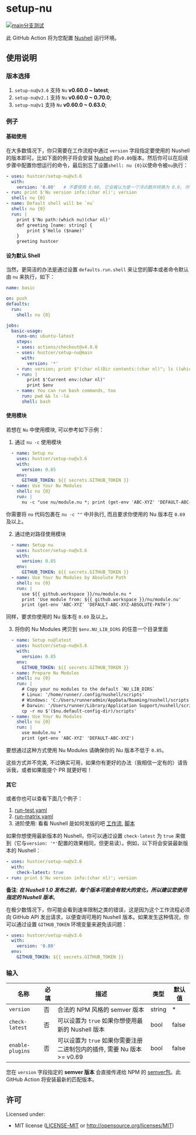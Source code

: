 # setup-nu

[![`main`分支测试](https://github.com/hustcer/setup-nu/actions/workflows/latest-matrix.yaml/badge.svg)](https://github.com/hustcer/setup-nu/actions/workflows/latest-matrix.yaml)

此 GitHub Action 将为您配置 [Nushell](https://github.com/nushell/nushell) 运行环境。

## 使用说明

### 版本选择

1. `setup-nu@v3.6` 支持 `Nu` **v0.60.0 ~ latest**;
2. `setup-nu@v2.1` 支持 `Nu` **v0.60.0 ~ 0.70.0**;
3. `setup-nu@v1` 支持 `Nu` **v0.60.0 ~ 0.63.0**;

### 例子

#### 基础使用

在大多数情况下，你只需要在工作流程中通过 `version` 字段指定要使用的 Nushell 的版本即可。比如下面的例子将会安装 [Nushell](https://github.com/nushell/nushell) 的`v0.80`版本。然后你可以在后续步骤中配置你想运行的命令，最后别忘了设置`shell: nu {0}`以使命令被`nu`执行：

```yaml
- uses: hustcer/setup-nu@v3.6
  with:
    version: '0.80'   # 不要使用 0.80, 它会被认为是一个浮点数并转换为 0.8, 你可以使用 v0.80/0.80.0 或者 '0.80'(加了引号变成字符串)
- run: print $'Nu version info:(char nl)'; version
  shell: nu {0}
- name: Default shell will be `nu`
  shell: nu {0}
  run: |
    print $'Nu path:(which nu)(char nl)'
    def greeting [name: string] {
        print $'Hello ($name)'
    }
    greeting hustcer
```

#### 设为默认 Shell

当然，更简洁的办法是通过设置 `defaults.run.shell` 来让您的脚本或者命令默认由 `nu` 来执行，如下：

```yaml
name: basic

on: push
defaults:
  run:
    shell: nu {0}

jobs:
  basic-usage:
    runs-on: ubuntu-latest
    steps:
    - uses: actions/checkout@v4.0.0
    - uses: hustcer/setup-nu@main
      with:
        version: '*'
    - run: version; print $"(char nl)Dir contents:(char nl)"; ls ((which nu).path.0 | path dirname)
    - run: |
        print $'Current env:(char nl)'
        print $env
    - name: You can run bash commands, too
      run: pwd && ls -la
      shell: bash
```

#### 使用模块

若想在 `Nu` 中使用模块, 可以参考如下示例：

1. 通过 `nu -c` 使用模块

```yaml
  - name: Setup nu
    uses: hustcer/setup-nu@v3.6
    with:
      version: 0.85
    env:
      GITHUB_TOKEN: ${{ secrets.GITHUB_TOKEN }}
  - name: Use Your Nu Modules
    shell: nu {0}
    run: |
      nu -c "use nu/module.nu *; print (get-env 'ABC-XYZ' 'DEFAULT-ABC-XYZ')"
```

你需要将 `nu` 代码包裹在 `nu -c ""` 中并执行, 而且要求你使用的 Nu 版本在 `0.69` 及以上。

2. 通过绝对路径使用模块

```yaml
  - name: Setup nu
    uses: hustcer/setup-nu@v3.6
    with:
      version: 0.85
    env:
      GITHUB_TOKEN: ${{ secrets.GITHUB_TOKEN }}
  - name: Use Your Nu Modules by Absolute Path
    shell: nu {0}
    run: |
      use ${{ github.workspace }}/nu/module.nu *
      print 'Use module from: ${{ github.workspace }}/nu/module.nu'
      print (get-env 'ABC-XYZ' 'DEFAULT-ABC-XYZ-ABSOLUTE-PATH')
```

同样，要求你使用的 Nu 版本在 `0.69` 及以上。

3. 将你的 Nu Modules 拷贝到 `$env.NU_LIB_DIRS` 的任意一个目录里面

```yaml
  - name: Setup nu@latest
    uses: hustcer/setup-nu@v3.6
    with:
      version: 0.85
    env:
      GITHUB_TOKEN: ${{ secrets.GITHUB_TOKEN }}
  - name: Prepare Nu Modules
    shell: nu {0}
    run: |
      # Copy your nu modules to the default `NU_LIB_DIRS`
      # Linux: '/home/runner/.config/nushell/scripts'
      # Windows: 'C:/Users/runneradmin/AppData/Roaming/nushell/scripts'
      # Darwin: '/Users/runner/Library/Application Support/nushell/scripts'
      cp -r nu $'($nu.default-config-dir)/scripts'
  - name: Use Your Nu Modules
    shell: nu {0}
    run: |
      use module.nu *
      print (get-env 'ABC-XYZ' 'DEFAULT-ABC-XYZ')
```

要想通过这种方式使用 Nu Modules 请确保你的 Nu 版本不低于 `0.85`。

这些方式并不完美, 不过确实可用，如果你有更好的办法（我相信一定有的）请告诉我，或者如果能提个 PR 就更好啦！

#### 其它

或者你也可以查看下面几个例子：

1. [run-test.yaml](https://github.com/hustcer/setup-nu/blob/main/.github/workflows/run-test.yaml)
2. [run-matrix.yaml](https://github.com/hustcer/setup-nu/blob/main/.github/workflows/latest-matrix.yaml)
3. 进阶使用: 看看 Nushell 是如何发版的吧 [工作流](https://github.com/nushell/nushell/blob/main/.github/workflows/release.yml), [脚本](https://github.com/nushell/nushell/blob/main/.github/workflows/release-pkg.nu)

如果你想使用最新版本的 Nushell，你可以通过设置 `check-latest` 为 `true` 来做到（它与`version: '*'`配置的效果相同，但更易读）。例如，以下将会安装最新版本的 Nushell：

```yaml
- uses: hustcer/setup-nu@v3.6
  with:
    check-latest: true
- run: print $'Nu version info:(char nl)'; version
```

**备注**: ***在 Nushell 1.0 发布之前，每个版本可能会有较大的变化，所以建议您使用指定的 Nushell 版本***。

在极少数情况下，你可能会看到速率限制之类的错误，这是因为这个工作流程必须向 GitHub API 发出请求，以便查询可用的 Nushell 版本。如果发生这种情况，你可以通过设置 `GITHUB_TOKEN` 环境变量来避免该问题：

```yaml
- uses: hustcer/setup-nu@v3.6
  with:
    version: '0.80'
  env:
    GITHUB_TOKEN: ${{ secrets.GITHUB_TOKEN }}
```

### 输入

| 名称             | 必填     | 描述                                                 | 类型   | 默认值  |
| ---------------- | -------- | ---------------------------------------------------- | ------ | ------- |
| `version`        | 否       | 合法的 NPM 风格的 semver 版本                        | string |   *     |
| `check-latest`   | 否       | 可以设置为 `true` 如果你想使用最新的 Nushell 版本    | bool   | false   |
| `enable-plugins` | 否       | 可以设置为 `true` 如果你需要注册二进制包内的插件, 需要 Nu 版本 >= v0.69     | bool   | false   |

您在 `version` 字段指定的 **semver 版本** 会直接传递给 NPM 的 [semver包](https://www.npmjs.com/package/semver)。此 GitHub Action 将安装最新的匹配版本。

## 许可

Licensed under:

- MIT license ([LICENSE-MIT](LICENSE-MIT) or http://opensource.org/licenses/MIT)
